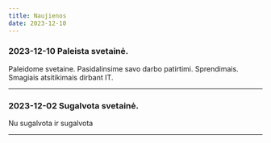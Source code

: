 ```yaml
---
title: Naujienos
date: 2023-12-10
---
```


### 2023-12-10 Paleista svetainė.

Paleidome svetaine. Pasidalinsime savo darbo patirtimi. Sprendimais. Smagiais atsitikimais dirbant IT.

---

### 2023-12-02 Sugalvota svetainė.

Nu sugalvota ir sugalvota

---

